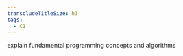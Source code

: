 ```yaml
---
transcludeTitleSize: h3
tags:
  - C1
---
```

explain fundamental programming concepts and algorithms